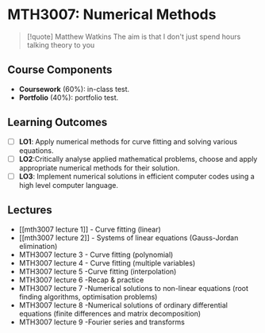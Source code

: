 # MTH3007: Numerical Methods

> [!quote] Matthew Watkins
> The aim is that I don't just spend hours talking theory to you

## Course Components

- **Coursework** (60%): in-class test.
- **Portfolio** (40%): portfolio test.

## Learning Outcomes

- [ ] **LO1**: Apply numerical methods for curve fitting and solving various equations.
- [ ] **LO2**:Critically analyse applied mathematical problems, choose and apply appropriate numerical methods for their solution.
- [ ] **LO3**: Implement numerical solutions in efficient computer codes using a high level computer language.

## Lectures

- [[mth3007 lecture 1]] - Curve fitting (linear)
- [[mth3007 lecture 2]] - Systems of linear equations (Gauss-Jordan elimination)
- MTH3007 lecture 3 - Curve fitting (polynomial)
- MTH3007 lecture 4 - Curve fitting (multiple variables)
- MTH3007 lecture 5 -Curve fitting (interpolation)
- MTH3007 lecture 6 -Recap & practice
- MTH3007 lecture 7 -Numerical solutions to non-linear equations (root finding algorithms, optimisation problems)
- MTH3007 lecture 8 -Numerical solutions of ordinary differential equations (finite differences and matrix decomposition)
- MTH3007 lecture 9 -Fourier series and transforms
